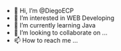 - 👋 Hi, I’m @DiegoECP
- 👀 I’m interested in WEB Developing
- 🌱 I’m currently learning Java
- 💞️ I’m looking to collaborate on ...
- 📫 How to reach me ...

<!---
DiegoECP/DiegoECP is a ✨ special ✨ repository because its `README.md` (this file) appears on your GitHub profile.
You can click the Preview link to take a look at your changes.
--->
